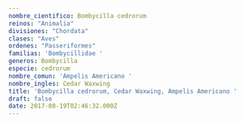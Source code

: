 ```yaml
---
nombre_cientifico: Bombycilla cedrorum
reinos: "Animalia"
divisiones: "Chordata"
clases: "Aves"
ordenes: "Passeriformes"
familias: 'Bombycillidae '
generos: Bombycilla
especie: cedrorum
nombre_comun: 'Ampelis Americano '
nombre_ingles: Cedar Waxwing
title: 'Bombycilla cedrorum, Cedar Waxwing, Ampelis Americano '
draft: false
date: 2017-08-19T02:46:32.000Z
---
```


